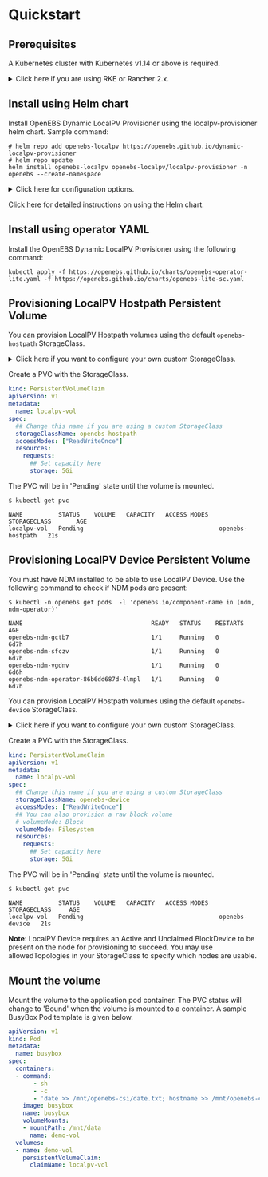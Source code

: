 # Quickstart

## Prerequisites

A Kubernetes cluster with Kubernetes v1.14 or above is required. 

<details>
  <summary>Click here if you are using RKE or Rancher 2.x.</summary>

  To use OpenEBS LocalPV Hostpath with an RKE/Rancher 2.x cluster, you will have to mount the hostpath directories to the kubelet containers. You can do this by editing the kubelet configuration section of your RKE/Rancher 2.x cluster and adding in the `extra_binds` (see below).

  **Note:** If you want to use a custom hostpath directory, then you will have to mount the custom directory's absolute path. See below for an example with the default hostpath directory.

  For an RKE cluster, you can add the `extra_binds` to your cluster.yml file and apply the changes using the `rke up` command.

  For a Rancher 2.x cluster, you can edit your cluster's configuration options and add the `extra_binds` there.

  ```yaml
  services:
    kubelet:
      extra_binds:
      # Default hostpath directory
      - /var/openebs/local:/var/openebs/local
  ```

  For more information, please go through the official Rancher documentaion -- [RKE - Kubernetes Configuration Options](https://rancher.com/docs/rke/latest/en/config-options/services/services-extras/#extra-binds), [RKE - Installation](https://rancher.com/docs/rke/latest/en/installation/#deploying-kubernetes-with-rke).
</details>

## Install using Helm chart
Install OpenEBS Dynamic LocalPV Provisioner using the localpv-provisioner helm chart. Sample command:
```console
# helm repo add openebs-localpv https://openebs.github.io/dynamic-localpv-provisioner
# helm repo update
helm install openebs-localpv openebs-localpv/localpv-provisioner -n openebs --create-namespace
```
	
<details>
  <summary>Click here for configuration options.</summary>

  1. Install OpenEBS Dynamic LocalPV Provisioner without NDM. 
     
     You may choose to exclude the NDM subchart from installation if...
     - you want to only use OpenEBS LocalPV Hostpath
     - you already have NDM installed. Check if NDM pods exist with the command `kubectl get pods -n openebs -l 'openebs.io/component-name in (ndm, ndm-operator)'`

```console
helm install openebs-localpv openebs-localpv/localpv-provisioner -n openebs --create-namespace \
	--set openebsNDM.enabled=false
```
  2. Install the OpenEBS Dynamic LocalPV Provisioner with a custom hostpath directory. 
     This will change the `BasePath` value for the 'openebs-hostpath' StorageClass.
```console
helm install openebs-localpv openebs-localpv/localpv-provisioner -n openebs --create-namespace \
	--set hostpathClass.basePath=<custom-hostpath>
```
</details>

[Click here](https://openebs.github.io/dynamic-localpv-provisioner/) for detailed instructions on using the Helm chart.

## Install using operator YAML
Install the OpenEBS Dynamic LocalPV Provisioner using the following command:
```console
kubectl apply -f https://openebs.github.io/charts/openebs-operator-lite.yaml -f https://openebs.github.io/charts/openebs-lite-sc.yaml
```

## Provisioning LocalPV Hostpath Persistent Volume

You can provision LocalPV Hostpath volumes using the default `openebs-hostpath` StorageClass.

<details>
  <summary>Click here if you want to configure your own custom StorageClass.</summary>

  ```yaml
  # This is a custom StorageClass template
  # Uncomment config options as desired
  apiVersion: storage.k8s.io/v1
  kind: StorageClass
  metadata:
    name: custom-hostpath
    annotations:
      ## Use this annotation to set this StorageClass by default
      # storageclass.kubernetes.io/is-default-class: true
      openebs.io/cas-type: local
      cas.openebs.io/config: |
        - name: StorageType
          value: hostpath
      
      ## Use this to set a custom hostpath directory
      # - name: BasePath
      #   value: /mnt/data
      
      ## Use this to set a custom label for node selection
      ## (e.g. when nodename tends to change)
      # - name: NodeAffinityLabel
      #   value: "openebs.io/custom-node-unique-id"
  provisioner: openebs.io/local
  reclaimPolicy: Delete
  ## It is necessary to have volumeBindingMode as WaitForFirstConsumer
  volumeBindingMode: WaitForFirstConsumer
  ```
</details>

Create a PVC with the StorageClass.
```yaml
kind: PersistentVolumeClaim
apiVersion: v1
metadata:
  name: localpv-vol
spec:
  ## Change this name if you are using a custom StorageClass
  storageClassName: openebs-hostpath
  accessModes: ["ReadWriteOnce"]
  resources:
    requests:
      ## Set capacity here
      storage: 5Gi
```
The PVC will be in 'Pending' state until the volume is mounted.
```console
$ kubectl get pvc

NAME          STATUS    VOLUME   CAPACITY   ACCESS MODES   STORAGECLASS       AGE
localpv-vol   Pending                                      openebs-hostpath   21s
```


## Provisioning LocalPV Device Persistent Volume

You must have NDM installed to be able to use LocalPV Device. Use the following command to check if NDM pods are present:
```console
$ kubectl -n openebs get pods  -l 'openebs.io/component-name in (ndm, ndm-operator)'

NAME                                    READY   STATUS    RESTARTS   AGE
openebs-ndm-gctb7                       1/1     Running   0          6d7h
openebs-ndm-sfczv                       1/1     Running   0          6d7h
openebs-ndm-vgdnv                       1/1     Running   0          6d6h
openebs-ndm-operator-86b6dd687d-4lmpl   1/1     Running   0          6d7h
```

You can provision LocalPV Hostpath volumes using the default `openebs-device` StorageClass.

<details>
  <summary>Click here if you want to configure your own custom StorageClass.</summary>

  ```yaml
  # This is a custom StorageClass template
  # Uncomment config options as desired
  apiVersion: storage.k8s.io/v1
  kind: StorageClass
  metadata:
    name: custom-device
    annotations:
      ## Use this annotation to set this StorageClass by default
      # storageclass.kubernetes.io/is-default-class: true
      openebs.io/cas-type: local
      cas.openebs.io/config: |
        - name: StorageType
          value: device
      
      ## Use this to set the filesystem type. Default is ext4
      # - name: FSType
      #   value: xfs
      
      ## Use this to set a custom label for node selection
      ## (e.g. when nodename tends to change)
      # - name: NodeAffinityLabel
      #   value: "openebs.io/custom-node-unique-id"

      ## Only BlockDevices with the label openebs.io/block-device-tag=mongo
      ## will be considered for provisioning
      ## Requires you to label BlockDevices as below...
      ## kubectl -n openebs label bd <name> openebs.io/block-device-tag=mongo
      # - name: BlockDeviceTag
      #   value: "mongo"
  provisioner: openebs.io/local
  reclaimPolicy: Delete
  ## It is necessary to have volumeBindingMode as WaitForFirstConsumer
  volumeBindingMode: WaitForFirstConsumer
  ## Match labels in allowedTopologies to select nodes for volume provisioning
  # allowedTopologies:
  # - matchLabelExpressions:
  #   - key: kubernetes.io/hostname
  #     values:
  #     - worker-1
  #     - worker-2
  ```
</details>

Create a PVC with the StorageClass.
```yaml
kind: PersistentVolumeClaim
apiVersion: v1
metadata:
  name: localpv-vol
spec:
  ## Change this name if you are using a custom StorageClass
  storageClassName: openebs-device
  accessModes: ["ReadWriteOnce"]
  ## You can also provision a raw block volume
  # volumeMode: Block
  volumeMode: Filesystem
  resources:
    requests:
      ## Set capacity here
      storage: 5Gi
```
The PVC will be in 'Pending' state until the volume is mounted.
```console
$ kubectl get pvc

NAME          STATUS    VOLUME   CAPACITY   ACCESS MODES   STORAGECLASS     AGE
localpv-vol   Pending                                      openebs-device   21s
```
**Note**: LocalPV Device requires an Active and Unclaimed BlockDevice to be present on the node for provisioning to succeed. You may use allowedTopologies in your StorageClass to specify which nodes are usable.

## Mount the volume

Mount the volume to the application pod container. The PVC status will change to 'Bound' when the volume is mounted to a container. A sample BusyBox Pod template is given below.
```yaml
apiVersion: v1
kind: Pod
metadata:
  name: busybox
spec:
  containers:
  - command:
       - sh
       - -c
       - 'date >> /mnt/openebs-csi/date.txt; hostname >> /mnt/openebs-csi/hostname.txt; sync; sleep 5; sync; tail -f /dev/null;'
    image: busybox
    name: busybox
    volumeMounts:
    - mountPath: /mnt/data
      name: demo-vol
  volumes:
  - name: demo-vol
    persistentVolumeClaim:
      claimName: localpv-vol
```
